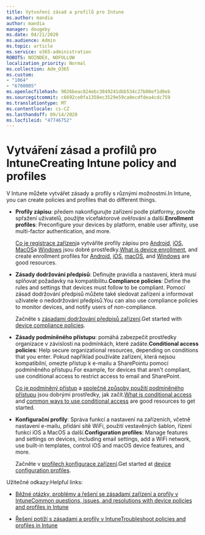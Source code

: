 ```yaml
---
title: Vytvoření zásad a profilů pro Intune
ms.author: mandia
author: mandia
manager: dougeby
ms.date: 04/21/2020
ms.audience: Admin
ms.topic: article
ms.service: o365-administration
ROBOTS: NOINDEX, NOFOLLOW
localization_priority: Normal
ms.collection: Adm_O365
ms.custom:
- "1064"
- "6700005"
ms.openlocfilehash: 9026beac824ebc3849241dbb534c27b00ef1d0eb
ms.sourcegitcommit: c6692ce0fa1358ec3529e59ca0ecdfdea4cdc759
ms.translationtype: MT
ms.contentlocale: cs-CZ
ms.lasthandoff: 09/14/2020
ms.locfileid: "47746752"
---
```

# <a name="creating-intune-policy-and-profiles"></a><span data-ttu-id="53c14-102">Vytváření zásad a profilů pro Intune</span><span class="sxs-lookup"><span data-stu-id="53c14-102">Creating Intune policy and profiles</span></span>

<span data-ttu-id="53c14-103">V Intune můžete vytvářet zásady a profily s různými možnostmi.</span><span class="sxs-lookup"><span data-stu-id="53c14-103">In Intune, you can create policies and profiles that do different things.</span></span>

- <span data-ttu-id="53c14-104">**Profily zápisu**: předem nakonfigurujte zařízení podle platformy, povolte spřažení uživatelů, použijte vícefaktorové ověřování a další.</span><span class="sxs-lookup"><span data-stu-id="53c14-104">**Enrollment profiles**: Preconfigure your devices by platform, enable user affinity, use multi-factor authentication, and more.</span></span>

  <span data-ttu-id="53c14-105">[Co je registrace zařízení](https://docs.microsoft.com/intune/device-enrollment)a vytváříte profily zápisu pro [Android](https://docs.microsoft.com/intune/android-enroll), [iOS](https://docs.microsoft.com/intune/ios-enroll), [MacOS](https://docs.microsoft.com/intune/macos-enroll)a [Windows](https://docs.microsoft.com/intune/windows-enrollment-methods) jsou dobré prostředky.</span><span class="sxs-lookup"><span data-stu-id="53c14-105">[What is device enrollment](https://docs.microsoft.com/intune/device-enrollment), and create enrollment profiles for [Android](https://docs.microsoft.com/intune/android-enroll), [iOS](https://docs.microsoft.com/intune/ios-enroll), [macOS](https://docs.microsoft.com/intune/macos-enroll), and [Windows](https://docs.microsoft.com/intune/windows-enrollment-methods) are good resources.</span></span>

- <span data-ttu-id="53c14-106">**Zásady dodržování předpisů**: Definujte pravidla a nastavení, která musí splňovat požadavky na kompatibilitu.</span><span class="sxs-lookup"><span data-stu-id="53c14-106">**Compliance policies**: Define the rules and settings that devices must follow to be compliant.</span></span> <span data-ttu-id="53c14-107">Pomocí zásad dodržování předpisů můžete také sledovat zařízení a informovat uživatele o nedodržování předpisů.</span><span class="sxs-lookup"><span data-stu-id="53c14-107">You can also use compliance policies to monitor devices, and notify users of non-compliance.</span></span>

  <span data-ttu-id="53c14-108">Začněte s [zásadami dodržování předpisů zařízení](https://docs.microsoft.com/intune/device-compliance-get-started).</span><span class="sxs-lookup"><span data-stu-id="53c14-108">Get started with [device compliance policies](https://docs.microsoft.com/intune/device-compliance-get-started).</span></span>
- <span data-ttu-id="53c14-109">**Zásady podmíněného přístupu**: pomáhá zabezpečit prostředky organizace v závislosti na podmínkách, které zadáte.</span><span class="sxs-lookup"><span data-stu-id="53c14-109">**Conditional access policies**: Help secure organizational resources, depending on conditions that you enter.</span></span> <span data-ttu-id="53c14-110">Pokud například používáte zařízení, která nejsou kompatibilní, omezte přístup k e-mailu a SharePointu pomocí podmíněného přístupu.</span><span class="sxs-lookup"><span data-stu-id="53c14-110">For example, for devices that aren't compliant, use conditional access to restrict access to email and SharePoint.</span></span>

  <span data-ttu-id="53c14-111">[Co je podmíněný přístup](https://docs.microsoft.com/intune/conditional-access) a [společné způsoby použití podmíněného přístupu](https://docs.microsoft.com/intune/conditional-access-intune-common-ways-use) jsou dobrými prostředky, jak začít.</span><span class="sxs-lookup"><span data-stu-id="53c14-111">[What is conditional access](https://docs.microsoft.com/intune/conditional-access) and [common ways to use conditional access](https://docs.microsoft.com/intune/conditional-access-intune-common-ways-use) are good resources to get started.</span></span>

- <span data-ttu-id="53c14-112">**Konfigurační profily**: Správa funkcí a nastavení na zařízeních, včetně nastavení e-mailu, přidání sítě WiFi, použití vestavěných šablon, řízení funkcí iOS a MacOS a další.</span><span class="sxs-lookup"><span data-stu-id="53c14-112">**Configuration profiles**: Manage features and settings on devices, including email settings, add a WiFi network, use built-in templates, control iOS and macOS device features, and more.</span></span>

  <span data-ttu-id="53c14-113">Začněte v [profilech konfigurace zařízení](https://docs.microsoft.com/intune/device-profiles).</span><span class="sxs-lookup"><span data-stu-id="53c14-113">Get started at [device configuration profiles](https://docs.microsoft.com/intune/device-profiles).</span></span>

<span data-ttu-id="53c14-114">Užitečné odkazy:</span><span class="sxs-lookup"><span data-stu-id="53c14-114">Helpful links:</span></span>

- [<span data-ttu-id="53c14-115">Běžné otázky, problémy a řešení se zásadami zařízení a profily v Intune</span><span class="sxs-lookup"><span data-stu-id="53c14-115">Common questions, issues, and resolutions with device policies and profiles in Intune</span></span>](https://docs.microsoft.com/intune/device-profile-troubleshoot)

- [<span data-ttu-id="53c14-116">Řešení potíží s zásadami a profily v Intune</span><span class="sxs-lookup"><span data-stu-id="53c14-116">Troubleshoot policies and profiles in Intune</span></span>](https://docs.microsoft.com/intune/troubleshoot-policies-in-microsoft-intune)
